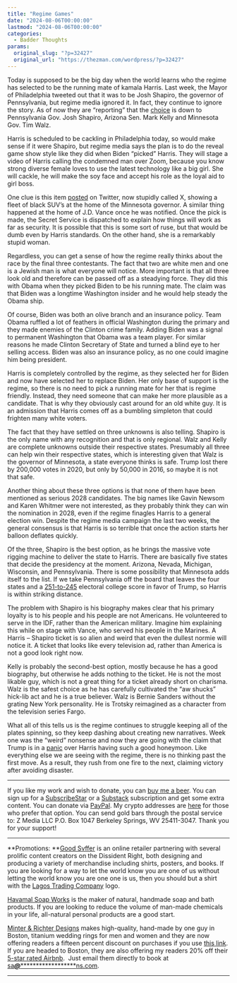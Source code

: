 ```yaml
---
title: "Regime Games"
date: "2024-08-06T00:00:00"
lastmod: "2024-08-06T00:00:00"
categories:
  - Badder Thoughts
params:
  original_slug: "?p=32427"
  original_url: "https://thezman.com/wordpress/?p=32427"
---
```


Today is supposed to be the big day when the world learns who the regime
has selected to be the running mate of kamala Harris. Last week, the
Mayor of Philadelphia tweeted out that it was to be Josh Shapiro, the
governor of Pennsylvania, but regime media ignored it. In fact, they
continue to ignore the story. As of now they are “reporting” that the <a
href="https://apnews.com/article/harris-running-mate-philadelphia-rally-multistate-tour-02c7ebce765deef0161708b29fe0069e"
rel="noopener" target="_blank">choice</a> is down to Pennsylvania Gov.
Josh Shapiro, Arizona Sen. Mark Kelly and Minnesota Gov. Tim Walz.

Harris is scheduled to be cackling in Philadelphia today, so would make
sense if it were Shapiro, but regime media says the plan is to do the
reveal game show style like they did when Biden “picked” Harris. They
will stage a video of Harris calling the condemned man over Zoom,
because you know strong diverse female loves to use the latest
technology like a big girl. She will cackle, he will make the soy face
and accept his role as the loyal aid to girl boss.

One clue is this item
[posted](https://x.com/DanGreenMN/status/1820585720341278740) on
Twitter, now stupidly called X, showing a fleet of black SUV’s at the
home of the Minnesota governor. A similar thing happened at the home of
J.D. Vance once he was notified. Once the pick is made, the Secret
Service is dispatched to explain how things will work as far as
security. It is possible that this is some sort of ruse, but that would
be dumb even by Harris standards. On the other hand, she is a remarkably
stupid woman.

Regardless, you can get a sense of how the regime really thinks about
the race by the final three contestants. The fact that two are white men
and one is a Jewish man is what everyone will notice. More important is
that all three look old and therefore can be passed off as a steadying
force. They did this with Obama when they picked Biden to be his running
mate. The claim was that Biden was a longtime Washington insider and he
would help steady the Obama ship.

Of course, Biden was both an olive branch and an insurance policy. Team
Obama ruffled a lot of feathers in official Washington during the
primary and they made enemies of the Clinton crime family. Adding Biden
was a signal to permanent Washington that Obama was a team player. For
similar reasons he made Clinton Secretary of State and turned a blind
eye to her selling access. Biden was also an insurance policy, as no one
could imagine him being president.

Harris is completely controlled by the regime, as they selected her for
Biden and now have selected her to replace Biden. Her only base of
support is the regime, so there is no need to pick a running mate for
her that is regime friendly. Instead, they need someone that can make
her more plausible as a candidate. That is why they obviously cast
around for an old white guy. It is an admission that Harris comes off as
a bumbling simpleton that could frighten many white voters.

The fact that they have settled on three unknowns is also telling.
Shapiro is the only name with any recognition and that is only regional.
Walz and Kelly are complete unknowns outside their respective states.
Presumably all three can help win their respective states, which is
interesting given that Walz is the governor of Minnesota, a state
everyone thinks is safe. Trump lost there by 200,000 votes in 2020, but
only by 50,000 in 2016, so maybe it is not that safe.

Another thing about these three options is that none of them have been
mentioned as serious 2028 candidates. The big names like Gavin Newsom
and Karen Whitmer were not interested, as they probably think they can
win the nomination in 2028, even if the regime finagles Harris to a
general election win. Despite the regime media campaign the last two
weeks, the general consensus is that Harris is so terrible that once the
action starts her balloon deflates quickly.

Of the three, Shapiro is the best option, as he brings the massive vote
rigging machine to deliver the state to Harris. There are basically five
states that decide the presidency at the moment. Arizona, Nevada,
Michigan, Wisconsin, and Pennsylvania. There is some possibility that
Minnesota adds itself to the list. If we take Pennsylvania off the board
that leaves the four states and a
[251-to-245](https://www.270towin.com/maps/QP7bN) electoral college
score in favor of Trump, so Harris is within striking distance.

The problem with Shapiro is his biography makes clear that his primary
loyalty is to his people and his people are not Americans. He
volunteered to serve in the IDF, rather than the American military.
Imagine him explaining this while on stage with Vance, who served his
people in the Marines. A Harris – Shapiro ticket is so alien and weird
that even the dullest normie will notice it. A ticket that looks like
every television ad, rather than America is not a good look right now.

Kelly is probably the second-best option, mostly because he has a good
biography, but otherwise he adds nothing to the ticket. He is not the
most likable guy, which is not a great thing for a ticket already short
on charisma. Walz is the safest choice as he has carefully cultivated
the “aw shucks” hick-lib act and he is a true believer. Walz is Bernie
Sanders without the grating New York personality. He is Trotsky
reimagined as a character from the television series Fargo.

What all of this tells us is the regime continues to struggle keeping
all of the plates spinning, so they keep dashing about creating new
narratives. Week one was the “weird” nonsense and now they are going
with the claim that Trump is in a <a
href="https://www.politico.com/news/2024/08/05/republicans-cringe-trump-harris-attacks-00172724"
rel="noopener" target="_blank">panic</a> over Harris having such a good
honeymoon. Like everything else we are seeing with the regime, there is
no thinking past the first move. As a result, they rush from one fire to
the next, claiming victory after avoiding disaster.

------------------------------------------------------------------------

If you like my work and wish to donate, you can
<a href="https://www.buymeacoffee.com/mujolulu" rel="noopener"
target="_blank">buy me a beer</a>. You can sign up for a
<a href="https://www.subscribestar.com/the-z-blog" rel="noopener"
target="_blank">SubscribeStar</a> or a
<a href="https://thedissident.substack.com/" rel="noopener"
target="_blank">Substack</a> subscription and get some extra content.
You can donate via <a
href="https://www.paypal.com/donate/?cmd=_s-xclick&amp;hosted_button_id=UDAS2Q8JYA6CN&amp;source=url"
rel="noopener" target="_blank">PayPal</a>. My crypto addresses are
<a href="https://thezman.com/wordpress/?page_id=22713" rel="noopener"
target="_blank">here</a> for those who prefer that option. You can send
gold bars through the postal service to: Z Media LLC P.O. Box 1047
Berkeley Springs, WV 25411-3047. Thank you for your support!

------------------------------------------------------------------------

**Promotions: **<a href="https://goodsvffer.com/" rel="noopener" target="_blank">Good
Svffer</a> is an online retailer partnering with several prolific
content creators on the Dissident Right, both designing and producing a
variety of merchandise including shirts, posters, and books. If you are
looking for a way to let the world know you are one of us without
letting the world know you are one one is us, then you should but a
shirt with the
<a href="https://goodsvffer.com/products/lagos-trading-company"
rel="noopener" target="_blank">Lagos Trading Company</a> logo.

<a href="https://havamalsoapworks.com/" rel="noopener"
target="_blank">Havamal Soap Works</a> is the maker of natural, handmade
soap and bath products. If you are looking to reduce the volume of
man-made chemicals in your life, all-natural personal products are a
good start.

<a href="https://www.minterandrichterdesigns.com/"
rel="noreferrer nofollow noopener" target="_blank">Minter &amp; Richter
Designs</a> makes high-quality, hand-made by one guy in Boston, titanium
wedding rings for men and women and they are now offering readers a
fifteen percent discount on purchases if you use
<a href="https://www.minterandrichterdesigns.com/discount/ZMAN"
rel="noreferrer nofollow noopener" target="_blank">this link</a>.
<span class="highlight"><span class="colour"><span class="font"><span class="size">If
you are headed to Boston, they are also offering my readers 20% off
their <a
href="https://www.airbnb.com/users/7988017/listings?user_id=7988017&amp;s=3"
rel="noopener noreferrer" target="_blank">5-star rated Airbnb</a>.  Just
email them directly to book at
<a href="mailto:sa***@*********************ns.com"
data-original-string="2dhhc+QjF8ql87mw45y1LQ==cb7D7dv4mDHE25w1RSdLr9Z2UtWoOMxHLy7EPyuMKHDjCLtAvPXOOvN8lnQW21iUjn4"><span
class="apbct-email-encoder"
data-original-string="zrDWlJ5OqBBzms+v0Iq36A==cb7O4Eeey/71lRqM+OyqKKw5AdwHr2ecErIk7ERRx5rWTn6ZCk19DZ5MFIBY97EEUQI"
title="This contact has been encoded by Anti-Spam by CleanTalk. Click to decode. To finish the decoding make sure that JavaScript is enabled in your browser.">sa<span
class="apbct-blur">***</span>@<span
class="apbct-blur">*********************</span>ns.com</span></a>.</span></span></span></span>

------------------------------------------------------------------------
